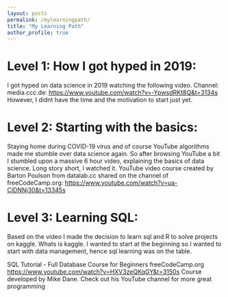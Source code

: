 ```yaml
---
layout: posts
permalink: /mylearningpath/
title: "My Learning Path"
author_profile: true
---
```


# Level 1: How I got hyped in 2019:

I got hyped on data science in 2019 watching the following video. Channel: media.ccc.de:
https://www.youtube.com/watch?v=-YpwsdRKt8Q&t=3134s
However, I didnt have the time and the motivation to start just yet.

# Level 2: Starting with the basics:

Staying home during COVID-19 virus and of course YouTube algorithms made me stumble over data science again. So after browsing YouTube a bit I stumbled upon a massive 6 hour video, explaining the basics of data science. Long story short, I watched it.
YouTube video course created by Barton Poulson from datalab.cc shared on the channel of freeCodeCamp.org:
https://www.youtube.com/watch?v=ua-CiDNNj30&t=13345s

# Level 3: Learning SQL:

Based on the video I made the decision to learn sql and R to solve projects on kaggle. Whats is kaggle. I wanted to start at the beginning so I wanted to start with data management, hence sql learning was on the table.

SQL Tutorial - Full Database Course for Beginners
freeCodeCamp.org
https://www.youtube.com/watch?v=HXV3zeQKqGY&t=3150s
Course developed by Mike Dane. Check out his YouTube channel for more great programming





